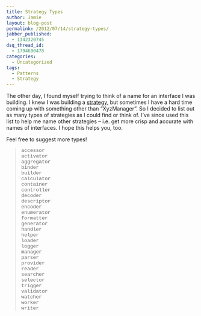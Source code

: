 ```yaml
---
title: Strategy Types
author: Jamie
layout: blog-post
permalink: /2012/07/14/strategy-types/
jabber_published:
  - 1342320745
dsq_thread_id:
  - 1794690478
categories:
  - Uncategorized
tags:
  - Patterns
  - Strategy
---
```

The other day, I found myself trying to think of a name for an interface I was building. I knew I was building a <a href="http://www.dofactory.com/Patterns/PatternStrategy.aspx" target="_blank">strategy</a>, but sometimes I have a hard time coming up with something other than “XyzManager”. So I decided to list out as many types of strategies as I could find or think of. I’ve since used this list to help me name other strategies – i.e. get more crisp and accurate with names of interfaces. I hope this helps you, too.

Feel free to suggest more types!

> <font size="2" face="Courier New">accessor<br />activator<br />aggregator<br />binder<br />builder<br />calculator<br />container<br />controller<br />decoder<br />descriptor<br />encoder<br />enumerator<br />formatter<br />generator<br />handler<br />helper<br />loader<br />logger<br />manager<br />parser<br />provider<br />reader<br />searcher<br />selector<br />trigger<br />validator<br />watcher<br />worker<br />writer</font>